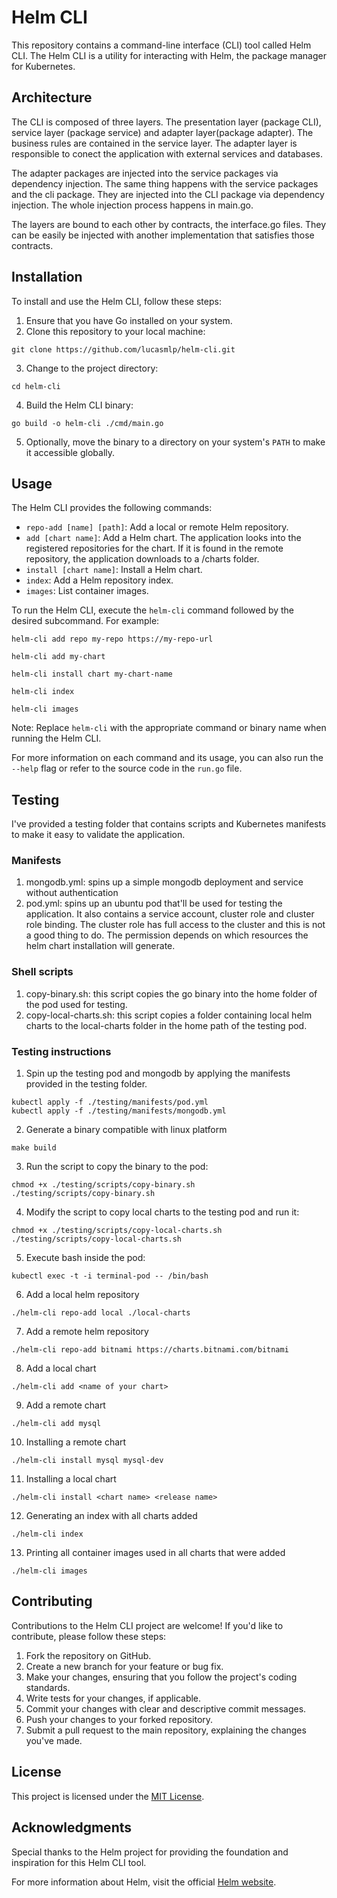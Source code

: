 # Helm CLI

This repository contains a command-line interface (CLI) tool called Helm CLI. The Helm CLI is a utility for interacting with Helm, the package manager for Kubernetes.

## Architecture
The CLI is composed of three layers. The presentation layer (package CLI), service layer (package service) and adapter layer(package adapter). The business rules are contained in the service layer. The adapter layer is responsible to conect the application with external services and databases.

The adapter packages are injected into the service packages via dependency injection. The same thing happens with the service packages and the cli package. They are injected into the CLI package via dependency injection. The whole injection process happens in main.go.

The layers are bound to each other by contracts, the interface.go files. They can be easily be injected with another implementation that satisfies those contracts.

## Installation

To install and use the Helm CLI, follow these steps:

1. Ensure that you have Go installed on your system.
2. Clone this repository to your local machine:

```shell
git clone https://github.com/lucasmlp/helm-cli.git
```

3. Change to the project directory:

```shell
cd helm-cli
```

4. Build the Helm CLI binary:

```shell
go build -o helm-cli ./cmd/main.go
```

5. Optionally, move the binary to a directory on your system's `PATH` to make it accessible globally.

## Usage

The Helm CLI provides the following commands:

- `repo-add [name] [path]`: Add a local or remote Helm repository.
- `add [chart name]`: Add a Helm chart. The application looks into the registered repositories for the chart. If it is found in the remote repository, the application downloads to a /charts folder.
- `install [chart name]`: Install a Helm chart.
- `index`: Add a Helm repository index.
- `images`: List container images.

To run the Helm CLI, execute the `helm-cli` command followed by the desired subcommand. For example:

```shell
helm-cli add repo my-repo https://my-repo-url
```

```shell
helm-cli add my-chart
```

```shell
helm-cli install chart my-chart-name
```

```shell
helm-cli index
```

```shell
helm-cli images
```

Note: Replace `helm-cli` with the appropriate command or binary name when running the Helm CLI.

For more information on each command and its usage, you can also run the `--help` flag or refer to the source code in the `run.go` file.

## Testing

I've provided a testing folder that contains scripts and Kubernetes manifests to make it easy to validate the application.

### Manifests
1. mongodb.yml: spins up a simple mongodb deployment and service without authentication
2. pod.yml: spins up an ubuntu pod that'll be used for testing the application. It also contains a service account, cluster role and cluster role binding. The cluster role has full access to the cluster and this is not a good thing to do. The permission depends on which resources the helm chart installation will generate.

### Shell scripts
1. copy-binary.sh: this script copies the go binary into the home folder of the pod used for testing.
2. copy-local-charts.sh: this script copies a folder containing local helm charts to the local-charts folder in the home path of the testing pod.


### Testing instructions
1. Spin up the testing pod and mongodb by applying the manifests provided in the testing folder.

```shell
kubectl apply -f ./testing/manifests/pod.yml
kubectl apply -f ./testing/manifests/mongodb.yml
```

2. Generate a binary compatible with linux platform
```shell
make build
```

3. Run the script to copy the binary to the pod:

```shell
chmod +x ./testing/scripts/copy-binary.sh
./testing/scripts/copy-binary.sh
```

4. Modify the script to copy local charts to the testing pod and run it:

```shell
chmod +x ./testing/scripts/copy-local-charts.sh
./testing/scripts/copy-local-charts.sh
```

5. Execute bash inside the pod:

```shell
kubectl exec -t -i terminal-pod -- /bin/bash
```

6. Add a local helm repository
```shell
./helm-cli repo-add local ./local-charts
```

7. Add a remote helm repository
```shell
./helm-cli repo-add bitnami https://charts.bitnami.com/bitnami
```

8. Add a local chart
```shell
./helm-cli add <name of your chart>
```

9. Add a remote chart
```shell
./helm-cli add mysql
```

10. Installing a remote chart
```shell
./helm-cli install mysql mysql-dev
```

11. Installing a local chart
```shell
./helm-cli install <chart name> <release name>
```

12. Generating an index with all charts added
```shell
./helm-cli index
```

13. Printing all container images used in all charts that were added
```shell
./helm-cli images
```

## Contributing

Contributions to the Helm CLI project are welcome! If you'd like to contribute, please follow these steps:

1. Fork the repository on GitHub.
2. Create a new branch for your feature or bug fix.
3. Make your changes, ensuring that you follow the project's coding standards.
4. Write tests for your changes, if applicable.
5. Commit your changes with clear and descriptive commit messages.
6. Push your changes to your forked repository.
7. Submit a pull request to the main repository, explaining the changes you've made.

## License

This project is licensed under the [MIT License](LICENSE).

## Acknowledgments

Special thanks to the Helm project for providing the foundation and inspiration for this Helm CLI tool.

For more information about Helm, visit the official [Helm website](https://helm.sh/).